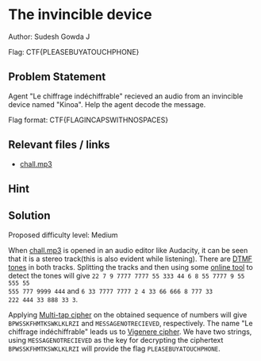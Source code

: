 # The invincible device

Author: Sudesh Gowda J

Flag: CTF{PLEASEBUYATOUCHPHONE}

## Problem Statement

Agent "Le chiffrage indéchiffrable" recieved an audio from an invincible device named "Kinoa". Help the agent decode the message.


Flag format: CTF{FLAGINCAPSWITHNOSPACES}

## Relevant files / links

- [chall.mp3](./chall.mp3)

## Hint


## Solution

Proposed difficulty level: Medium

When [chall.mp3](./chall.mp3) is opened in an audio editor like Audacity, it can be seen that it is a stereo track(this is also evident while listening). There are [DTMF tones](https://en.wikipedia.org/wiki/Dual-tone_multi-frequency_signaling) in both tracks. Splitting the tracks and then using some [online tool](http://dialabc.com/sound/detect/) to detect the tones will give <code>22 7 9 7777 7777 55 333 44 6 8 55 7777 9 55 555 55 555 777 9999 444</code> and <code>6 33 7777 7777 2 4 33 66 666 8 777 33 222 444 33 888 33 3</code>. 

Applying [Multi-tap cipher](https://www.dcode.fr/multitap-abc-cipher) on the obtained sequence of numbers will give <code>BPWSSKFHMTKSWKLKLRZI</code> and <code>MESSAGENOTRECIEVED</code>, respectively. The name "Le chiffrage indéchiffrable" leads us to [Vigenere cipher](https://en.wikipedia.org/wiki/Vigen%C3%A8re_cipher). We have two strings, using <code>MESSAGENOTRECIEVED</code> as the key for decrypting the ciphertext <code>BPWSSKFHMTKSWKLKLRZI</code> will provide the flag <code>PLEASEBUYATOUCHPHONE</code>.
